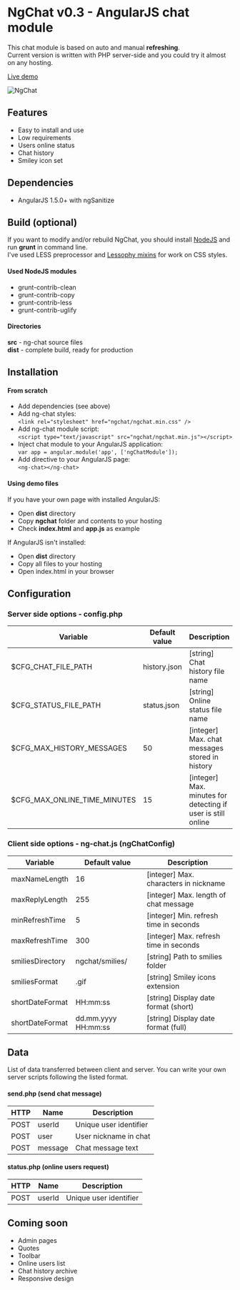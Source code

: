 NgChat v0.3 - AngularJS chat module
===================

This chat module is based on auto and manual **refreshing**.  
Current version is written with PHP server-side and you could try it almost on any hosting.

[Live demo](http://khasky.com/demo/ng-chat)

![NgChat](https://github.com/khasky/NgChat/blob/master/screenshot.png)

## Features

* Easy to install and use
* Low requirements
* Users online status
* Chat history
* Smiley icon set

## Dependencies

 * AngularJS 1.5.0+ with ngSanitize

## Build (optional)

If you want to modify and/or rebuild NgChat, you should install [NodeJS](https://nodejs.org) and run **grunt** in command line.  
I've used LESS preprocessor and [Lessophy mixins](https://github.com/khasky/Lessophy) for work on CSS styles.

#### Used NodeJS modules

 * grunt-contrib-clean
 * grunt-contrib-copy
 * grunt-contrib-less
 * grunt-contrib-uglify

#### Directories

**src** - ng-chat source files  
**dist** - complete build, ready for production

## Installation

#### From scratch

 * Add dependencies (see above)
 * Add ng-chat styles:  
 ```<link rel="stylesheet" href="ngchat/ngchat.min.css" />```
 * Add ng-chat module script:  
 ```<script type="text/javascript" src="ngchat/ngchat.min.js"></script>```
 * Inject chat module to your AngularJS application:  
 ```var app = angular.module('app', ['ngChatModule']);```
 * Add directive to your AngularJS page:  
 ``` <ng-chat></ng-chat> ```  
  
#### Using demo files

If you have your own page with installed AngularJS:

 * Open **dist** directory
 * Copy **ngchat** folder and contents to your hosting
 * Check **index.html** and **app.js** as example
 
If AngularJS isn't installed:  

 * Open **dist** directory
 * Copy all files to your hosting
 * Open index.html in your browser

## Configuration

### Server side options - config.php

| Variable                     | Default value  | Description                                                  |
| ---------------------------- | -------------- | ------------------------------------------------------------ |
| $CFG_CHAT_FILE_PATH          | history.json   | [string] Chat history file name                              |
| $CFG_STATUS_FILE_PATH        | status.json    | [string] Online status file name                             |
| $CFG_MAX_HISTORY_MESSAGES    | 50             | [integer] Max. chat messages stored in history               |
| $CFG_MAX_ONLINE_TIME_MINUTES | 15             | [integer] Max. minutes for detecting if user is still online |

### Client side options - ng-chat.js (ngChatConfig)

| Variable                  | Default value          | Description                            |
| ------------------------- | ---------------------- | -------------------------------------- |
| maxNameLength             | 16                     | [integer] Max. characters in nickname  |
| maxReplyLength            | 255                    | [integer] Max. length of chat message  |
| minRefreshTime            | 5                      | [integer] Min. refresh time in seconds |
| maxRefreshTime            | 300                    | [integer] Max. refresh time in seconds |
| smiliesDirectory          | ngchat/smilies/        | [string] Path to smilies folder        |
| smiliesFormat             | .gif                   | [string] Smiley icons extension        |
| shortDateFormat           | HH:mm:ss               | [string] Display date format (short)   |
| shortDateFormat           | dd.mm.yyyy HH:mm:ss    | [string] Display date format (full)    |

## Data

List of data transferred between client and server. You can write your own server scripts following the listed format.

#### send.php (send chat message)

| HTTP  | Name     | Description              |
| ----- | -------- | ------------------------ |
| POST  | userId   | Unique user identifier  |
| POST  | user     | User nickname in chat    |
| POST  | message  | Chat message text        |

#### status.php (online users request)

| HTTP  | Name     | Description              |
| ----- | -------- | ------------------------ |
| POST  | userId   | Unique user identifier  |

## Coming soon

* Admin pages
* Quotes
* Toolbar
* Online users list
* Chat history archive
* Responsive design